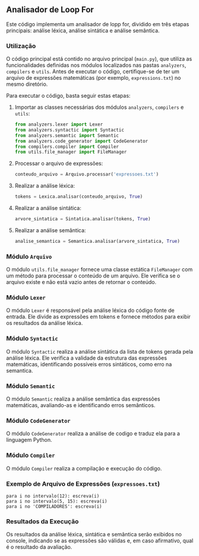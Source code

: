## Analisador de Loop For

Este código implementa um analisador de lopp for, dividido em três etapas principais: análise léxica, análise sintática e análise semântica.

### Utilização

O código principal está contido no arquivo principal (`main.py`), que utiliza as funcionalidades definidas nos módulos localizados nas pastas `analyzers`, `compilers` e `utils`. Antes de executar o código, certifique-se de ter um arquivo de expressões matemáticas (por exemplo, `expressions.txt`) no mesmo diretório.

Para executar o código, basta seguir estas etapas:

1. Importar as classes necessárias dos módulos `analyzers`, `compilers` e `utils`:

    ```python
    from analyzers.lexer import Lexer
    from analyzers.syntactic import Syntactic
    from analyzers.semantic import Semantic
    from analyzers.code_generator import CodeGenerator
    from compilers.compiler import Compiler
    from utils.file_manager import FileManager
    ```

2. Processar o arquivo de expressões:

    ```python
    conteudo_arquivo = Arquivo.processar('expressoes.txt')
    ```

3. Realizar a análise léxica:

    ```python
    tokens = Lexica.analisar(conteudo_arquivo, True)
    ```

4. Realizar a análise sintática:

    ```python
    arvore_sintatica = Sintatica.analisar(tokens, True)
    ```

5. Realizar a análise semântica:

    ```python
    analise_semantica = Semantica.analisar(arvore_sintatica, True)
    ```

### Módulo `Arquivo`

O módulo `utils.file_manager` fornece uma classe estática `FileManager` com um método para processar o conteúdo de um arquivo. Ele verifica se o arquivo existe e não está vazio antes de retornar o conteúdo.

### Módulo `Lexer`

O módulo `Lexer` é responsável pela análise léxica do código fonte de entrada. Ele divide as expressões em tokens e fornece métodos para exibir os resultados da análise léxica.

### Módulo `Syntactic`

O módulo `Syntactic` realiza a análise sintática da lista de tokens gerada pela análise léxica. Ele verifica a validade da estrutura das expressões matemáticas, identificando possíveis erros sintáticos, como erro na semantica.

### Módulo `Semantic`

O módulo `Semantic` realiza a análise semântica das expressões matemáticas, avaliando-as e identificando erros semânticos.

### Módulo `CodeGenerator`

O módulo `CodeGenerator` realiza a análise de codigo e traduz ela para a linguagem Python.

### Módulo `Compiler`

O módulo `Compiler` realiza a compilação e execução do código.

### Exemplo de Arquivo de Expressões (`expressoes.txt`)

```plaintext
para i no intervalo(12): escreva(i)
para i no intervalo(5, 15): escreva(i)
para i no 'COMPILADORES': escreva(i)
```

### Resultados da Execução

Os resultados da análise léxica, sintática e semântica serão exibidos no console, indicando se as expressões são válidas e, em caso afirmativo, qual é o resultado da avaliação.